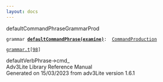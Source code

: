 ```yaml
---
layout: docs
---
```

<span class="title">defaultCommandPhrase</span><span class="type">GrammarProd</span>

`grammar `**[`defaultCommandPhrase(examine)`](../object/defaultCommandPhrase(examine).html)**` :   `[`CommandProduction`](../object/CommandProduction.html)

[`grammar.t`](../file/grammar.t.html)`[`[`98`](../source/grammar.t.html#98)`]`



defaultVerbPhrase-\>cmd\_  
Adv3Lite Library Reference Manual  
Generated on 15/03/2023 from adv3Lite version 1.6.1



